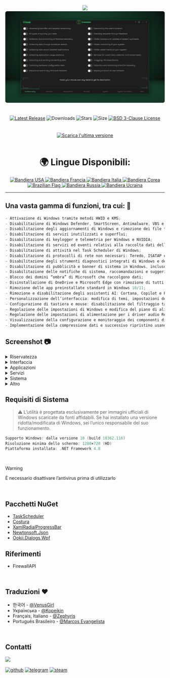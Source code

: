 <div align="center">
<img src="https://github.com/user-attachments/assets/370e1249-4c40-420b-85b1-2978e47f0060"/><br/>
<img src="https://github.com/Greedeks/GTweak/blob/main/.github/Preview.gif"/><br/><br/>
 
<div align="center" style="margin: 20px 0; text-align: center;">
 
[![Latest Release](https://img.shields.io/github/v/release/Greedeks/GTweak?style=for-the-badge&color=179962)](https://github.com/Greedeks/GTweak/releases/latest)
![Downloads](https://img.shields.io/github/downloads/Greedeks/GTweak/total.svg?style=for-the-badge&color=1982a5)
![Stars](https://img.shields.io/github/stars/greedeks/gtweak?style=for-the-badge&color=179962)
![Size](https://img.shields.io/github/repo-size/greedeks/gtweak?style=for-the-badge&color=1982a5)
[![BSD 3-Clause License](https://img.shields.io/badge/License-BSD%203--Clause-yellow.svg?style=for-the-badge&color=179962)](https://github.com/Greedeks/GTweak/blob/main/LICENSE)
</div>

<br/><a href="https://github.com/Greedeks/GTweak/releases/latest/download/gtweak.exe"><img src="https://github.com/user-attachments/assets/0c2f2947-6d63-46b3-9933-8e72a8b45ed3" width="260" height="68" alt="Scarica l'ultima versione"></a><br/><br/>

<!-- language --> 
<div align="center">
  <h1>🌍 Lingue Disponibili:</h1>

<a href="https://github.com/Greedeks/GTweak/blob/main/README.md">
    <img src="https://cdn-icons-png.flaticon.com/128/197/197484.png" alt="Bandiera USA" width="40">
</a>

<a href="https://github.com/Greedeks/GTweak/blob/main/README-fr.md">
    <img src="https://cdn-icons-png.flaticon.com/128/197/197560.png" alt="Bandiera Francia" width="40">
</a>

<a href="https://github.com/Greedeks/GTweak/blob/main/README-it.md">
    <img src="https://cdn-icons-png.flaticon.com/128/9906/9906483.png" alt="Bandiera Italia" width="40">
</a>
  
<a href="https://github.com/Greedeks/GTweak/blob/main/README-ko.md">
    <img src="https://cdn-icons-png.flaticon.com/128/197/197582.png" alt="Bandiera Corea" width="40">
</a>

<a href="https://github.com/Greedeks/GTweak/blob/main/README-pt-br.md">
    <img src="https://cdn-icons-png.flaticon.com/128/9906/9906449.png" alt="Brazilian Flag" width="40">
</a>

<a href="https://github.com/Greedeks/GTweak/blob/main/README-ru.md">
    <img src="https://cdn-icons-png.flaticon.com/128/197/197408.png" alt="Bandiera Russia" width="40">
</a>

<a href="https://github.com/Greedeks/GTweak/blob/main/README-uk.md">
    <img src="https://cdn-icons-png.flaticon.com/128/5315/5315703.png" alt="Bandiera Ucraina" width="40">
</a>
</div>

</div>

---
<h2> Una vasta gamma di funzioni, tra cui: 🔩</h2>

```java
- Attivazione di Windows tramite metodi HWID e KMS;
- Disabilitazione di Windows Defender, SmartScreen, Antimalware, VBS e UAC;
- Disabilitazione degli aggiornamenti di Windows e rimozione dei file temporanei di aggiornamento;
- Disabilitazione di servizi inutilizzati e superflui;
- Disabilitazione di keylogger e telemetria per Windows e NVIDIA;
- Disabilitazione di servizi ed eventi relativi alla raccolta dati dell’utente;
- Disabilitazione di attività nel Task Scheduler di Windows;
- Disabilitazione di protocolli di rete non necessari: Teredo, ISATAP e IPv6;
- Disabilitazione degli strumenti diagnostici integrati di Windows e della deframmentazione;
- Disabilitazione di pubblicità e banner di sistema in Windows, incluso SCOOBE;
- Disabilitazione delle notifiche di sistema, raccomandazioni e suggerimenti in Windows;
- Blocco dei domini “ombra” di Microsoft che raccolgono dati;
- Disinstallazione di OneDrive e Microsoft Edge con rimozione di tutti i dati e cartelle associati;
- Rimozione delle app preinstallate standard in Windows 10/11;
- Rimozione e disabilitazione degli assistenti AI: Cortana, Copilot e Recall;
- Personalizzazione dell’interfaccia: modifica di temi, impostazioni delle finestre e icone;
- Configurazione di tastiera e mouse: disabilitazione del filtraggio tasti, tasti permanenti e accelerazione;
- Regolazione delle impostazioni di Windows e modifica del piano di alimentazione;
- Regolazione delle impostazioni di alimentazione per i driver audio Realtek High Definition per correggere ritardi del suono;
- Visualizzazione della configurazione e monitoraggio dei componenti di sistema;
- Implementazione della compressione dati e successivo ripristino usando NFTS.
```

<h2> Screenshot 📷</h2>
<details>
  <summary> Riservatezza </summary>
  <img src="https://github.com/Greedeks/GTweak/blob/main/.github/screenshots/it/Confidentiality.png"/>
</details>
<details>
  <summary> Interfaccia </summary>
  <img src="https://github.com/Greedeks/GTweak/blob/main/.github/screenshots/it/Interface.png"/>
</details>
<details>
  <summary> Applicazioni </summary>
  <img src="https://github.com/Greedeks/GTweak/blob/main/.github/screenshots/it/Applications.png"/>
</details>
<details>
  <summary> Servizi </summary>
  <img src="https://github.com/Greedeks/GTweak/blob/main/.github/screenshots/it/Services.png"/>
</details>
<details>
  <summary> Sistema </summary>
  <img src="https://github.com/Greedeks/GTweak/blob/main/.github/screenshots/it/System.png"/>
</details>
<details>
  <summary> Altro </summary>
  <img src="https://github.com/Greedeks/GTweak/blob/main/.github/screenshots/it/More.png"/>
</details>

<h2> Requisiti di Sistema</h2>

> ⚠ L’utilità è progettata esclusivamente per immagini ufficiali di Windows scaricate da fonti affidabili. Se hai installato una versione ridotta/modificata di Windows, sei l’unico responsabile del suo funzionamento.

```c++
Supporto Windows: dalla versione 10 (build 18362.116)
Risoluzione minima dello schermo: 1280×720 (HD)
Piattaforma installata: .NET Framework 4.8
```
</br>

> [!WARNING]
> È necessario disattivare l’antivirus prima di utilizzarlo
</br>

## Pacchetti NuGet

- [TaskScheduler](https://www.nuget.org/packages/TaskScheduler)
- [Costura](https://github.com/Fody/Costura)
- [XamlRadialProgressBar](https://www.nuget.org/packages/XamlRadialProgressBar)
- [Newtonsoft.Json](https://www.nuget.org/packages/Newtonsoft.Json)
- [Ookii.Dialogs.Wpf](https://www.nuget.org/packages/Ookii.Dialogs.Wpf)

## Riferimenti

- FirewallAPI

</br>

## Traduzioni ❤️
- 한국어 - [@VenusGirl](https://github.com/VenusGirl)
- Українська - [@Kopejkin](https://github.com/Kopejkin)
- Français, Italiano - [@Zephyris](https://github.com/Zephyris-Pro)
- Português Brasileiro - [@Marcos Evangelista](https://github.com/marcolinojunior)

</br>

## Contatti
<img src="https://avatars.githubusercontent.com/u/82948926?s=400&u=66ddd72b29af1ac8b262281b183da6d191c5a71d&v=4" width="100px;"/>

[![github](https://img.shields.io/badge/Github-gray?style=for-the-badge\&logo=github\&logoColor=white)](https://github.com/Greedeks)
[![telegram](https://img.shields.io/badge/Telegram-1DA1F2?style=for-the-badge\&logo=telegram\&logoColor=white)](https://t.me/Greedeks)
[![steam](https://img.shields.io/badge/STEAM-042430?style=for-the-badge\&logo=steam\&logoColor=white)](https://steamcommunity.com/id/greedeks/)
